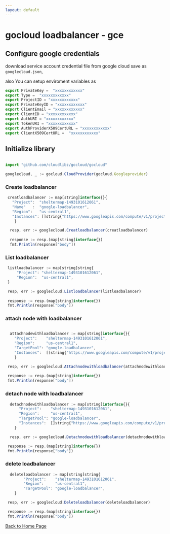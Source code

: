 ```yaml
---
layout: default
---
```


# gocloud loadbalancer - gce

## Configure google credentials


download service account credential file from google cloud save as `googlecloud.json`,


also You can setup enviroment variables as

```js
export PrivateKey =  "xxxxxxxxxxxx"
export Type =  "xxxxxxxxxxxx"
export ProjectID = "xxxxxxxxxxxx"
export PrivateKeyID = "xxxxxxxxxxxx"
export ClientEmail = "xxxxxxxxxxxx"
export ClientID = "xxxxxxxxxxxx"
export AuthURI = "xxxxxxxxxxxx"
export TokenURI = "xxxxxxxxxxxx"
export AuthProviderX509CertURL = "xxxxxxxxxxxx"
export ClientX509CertURL =  "xxxxxxxxxxxx"
```

## Initialize library

```js

import "github.com/cloudlibz/gocloud/gocloud"

googlecloud, _ := gocloud.CloudProvider(gocloud.Googleprovider)
```

### Create loadbalancer

```js
 creatloadbalancer := map[string]interface{}{
   "Project":  "sheltermap-1493101612061",
   "Name"   :  "google-loadbalancer",
   "Region":   "us-central1",
   "Instances": []string{"https://www.googleapis.com/compute/v1/projects/sheltermap-1493101612061/zones/us-central1-b/instances/instance-1"},
	}

  resp, err := googlecloud.Creatloadbalancer(creatloadbalancer)
  
  response := resp.(map[string]interface{})
  fmt.Println(response["body"])

  ```

### List loadbalancer

```js
 listloadbalancer := map[string]string{
     "Project": "sheltermap-1493101612061",
     "Region":  "us-central1",
 }

 resp, err := googlecloud.Listloadbalancer(listloadbalancer)
 
 response := resp.(map[string]interface{})
 fmt.Println(response["body"])
```
### attach node with loadbalancer

```js
  
  attachnodewithloadbalancer := map[string]interface{}{
	"Project":    "sheltermap-1493101612061",
	"Region":     "us-central1",
	"TargetPool": "google-loadbalancer",
	"Instances":  []string{"https://www.googleapis.com/compute/v1/projects/sheltermap-1493101612061/zones/us-central1-b/instances/instance-2"},
	}

 resp, err := googlecloud.Attachnodewithloadbalancer(attachnodewithloadbalancer)
 
 response := resp.(map[string]interface{})
 fmt.Println(response["body"])
```

### detach node with loadbalancer

```js
  detachnodewithloadbalancer := map[string]interface{}{
      "Project":    "sheltermap-1493101612061",
      "Region":     "us-central1",
      "TargetPool": "google-loadbalancer",
      "Instances":  []string{"https://www.googleapis.com/compute/v1/projects/sheltermap-1493101612061/zones/us-central1-b/instances/instance-2"},
	}

  resp, err := googlecloud.Detachnodewithloadbalancer(detachnodewithloadbalancer)

 response := resp.(map[string]interface{})
 fmt.Println(response["body"])
```


### delete loadbalancer
```js
  deleteloadbalancer := map[string]string{
		"Project":    "sheltermap-1493101612061",
		"Region":     "us-central1",
		"TargetPool": "google-loadbalancer",
	}

 resp, err := googlecloud.Deleteloadbalancer(deleteloadbalancer)

 response := resp.(map[string]interface{})
 fmt.Println(response["body"])
```

[Back to Home Page](../)
